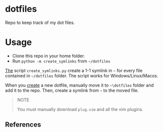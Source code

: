 # dotfiles

Repo to keep track of my dot files.

# Usage

- Clone this repo in your home folder.
- Run `python -m create_symlinks` from `~/dotfiles`

[The][1] script `create_symlinks.py` create a 1-1 symlink in `~` for every file
contained in `~/dotfiles` folder. The script works for Windows/Linux/Macos.

When you [create][2] a new dotfile, manually move it to `~\dotfiles` folder and add
it to the repo. Then, create a symlink from `~` to the moved file.

> NOTE
>
> You must manually download `plug.vim` and all the vim plugins.

## References

[1]: C:\Users\yt75534\cazo.md
[2]: https://google.com
